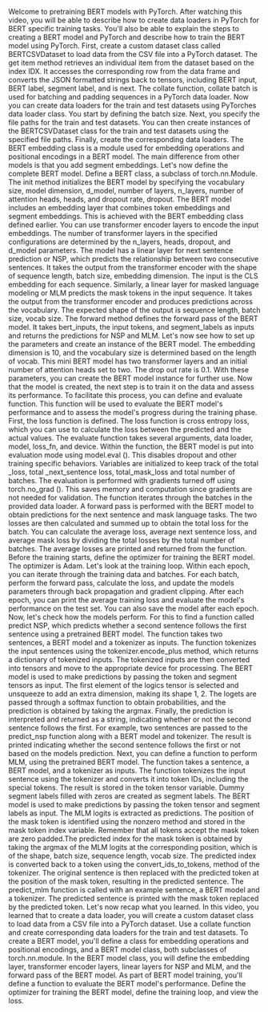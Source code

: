 Welcome to pretraining BERT models with PyTorch. After watching this video, you will be able to describe how to create data loaders in PyTorch for BERT specific training tasks. You'll also be able to explain the steps to creating a BERT model and PyTorch and describe how to train the BERT model using PyTorch. First, create a custom dataset class called BERTCSVDataset to load data from the CSV file into a PyTorch dataset. The get item method retrieves an individual item from the dataset based on the index IDX. It accesses the corresponding row from the data frame and converts the JSON formatted strings back to tensors, including BERT input, BERT label, segment label, and is next. The collate function, collate batch is used for batching and padding sequences in a PyTorch data loader. Now you can create data loaders for the train and test datasets using PyTorches data loader class. You start by defining the batch size. Next, you specify the file paths for the train and test datasets. You can then create instances of the BERTCSVDataset class for the train and test datasets using the specified file paths. Finally, create the corresponding data loaders. The BERT embedding class is a module used for embedding operations and positional encodings in a BERT model. The main difference from other models is that you add segment embeddings. Let's now define the complete BERT model. Define a BERT class, a subclass of torch.nn.Module. The init method initializes the BERT model by specifying the vocabulary size, model dimension, d_model, number of layers, n_layers, number of attention heads, heads, and dropout rate, dropout. The BERT model includes an embedding layer that combines token embeddings and segment embeddings. This is achieved with the BERT embedding class defined earlier. You can use transformer encoder layers to encode the input embeddings. The number of transformer layers in the specified configurations are determined by the n_layers, heads, dropout, and d_model parameters. The model has a linear layer for next sentence prediction or NSP, which predicts the relationship between two consecutive sentences. It takes the output from the transformer encoder with the shape of sequence length, batch size, embedding dimension. The input is the CLS embedding for each sequence. Similarly, a linear layer for masked language modeling or MLM predicts the mask tokens in the input sequence. It takes the output from the transformer encoder and produces predictions across the vocabulary. The expected shape of the output is sequence length, batch size, vocab size. The forward method defines the forward pass of the BERT model. It takes bert_inputs, the input tokens, and segment_labels as inputs and returns the predictions for NSP and MLM. Let's now see how to set up the parameters and create an instance of the BERT model. The embedding dimension is 10, and the vocabulary size is determined based on the length of vocab. This mini BERT model has two transformer layers and an initial number of attention heads set to two. The drop out rate is 0.1. With these parameters, you can create the BERT model instance for further use. Now that the model is created, the next step is to train it on the data and assess its performance. To facilitate this process, you can define and evaluate function. This function will be used to evaluate the BERT model's performance and to assess the model's progress during the training phase. First, the loss function is defined. The loss function is cross entropy loss, which you can use to calculate the loss between the predicted and the actual values. The evaluate function takes several arguments, data loader, model, loss_fn, and device. Within the function, the BERT model is put into evaluation mode using model.eval (). This disables dropout and other training specific behaviors. Variables are initialized to keep track of the total _loss, total _next_sentence loss, total_mask_loss and total number of batches. The evaluation is performed with gradients turned off using torch.no_grad (). This saves memory and computation since gradients are not needed for validation. The function iterates through the batches in the provided data loader. A forward pass is performed with the BERT model to obtain predictions for the next sentence and mask language tasks. The two losses are then calculated and summed up to obtain the total loss for the batch. You can calculate the average loss, average next sentence loss, and average mask loss by dividing the total losses by the total number of batches. The average losses are printed and returned from the function. Before the training starts, define the optimizer for training the BERT model. The optimizer is Adam. Let's look at the training loop. Within each epoch, you can iterate through the training data and batches. For each batch, perform the forward pass, calculate the loss, and update the models parameters through back propagation and gradient clipping. After each epoch, you can print the average training loss and evaluate the model's performance on the test set. You can also save the model after each epoch. Now, let's check how the models perform. For this to find a function called predict NSP, which predicts whether a second sentence follows the first sentence using a pretrained BERT model. The function takes two sentences, a BERT model and a tokenizer as inputs. The function tokenizes the input sentences using the tokenizer.encode_plus method, which returns a dictionary of tokenized inputs. The tokenized inputs are then converted into tensors and move to the appropriate device for processing. The BERT model is used to make predictions by passing the token and segment tensors as input. The first element of the logics tensor is selected and unsqueeze to add an extra dimension, making its shape 1, 2. The logets are passed through a softmax function to obtain probabilities, and the prediction is obtained by taking the argmax. Finally, the prediction is interpreted and returned as a string, indicating whether or not the second sentence follows the first. For example, two sentences are passed to the predict_nsp function along with a BERT model and tokenizer. The result is printed indicating whether the second sentence follows the first or not based on the models prediction. Next, you can define a function to perform MLM, using the pretrained BERT model. The function takes a sentence, a BERT model, and a tokenizer as inputs. The function tokenizes the input sentence using the tokenizer and converts it into token IDs, including the special tokens. The result is stored in the token tensor variable. Dummy segment labels filled with zeros are created as segment labels. The BERT model is used to make predictions by passing the token tensor and segment labels as input. The MLM logits is extracted as predictions. The position of the mask token is identified using the nonzero method and stored in the mask token index variable. Remember that all tokens accept the mask token are zero padded.The predicted index for the mask token is obtained by taking the argmax of the MLM logits at the corresponding position, which is of the shape, batch size, sequence length, vocab size. The predicted index is converted back to a token using the convert_ids_to_tokens, method of the tokenizer. The original sentence is then replaced with the predicted token at the position of the mask token, resulting in the predicted sentence. The predict_mlm function is called with an example sentence, a BERT model and a tokenizer. The predicted sentence is printed with the mask token replaced by the predicted token. Let's now recap what you learned. In this video, you learned that to create a data loader, you will create a custom dataset class to load data from a CSV file into a PyTorch dataset. Use a collate function and create corresponding data loaders for the train and test datasets. To create a BERT model, you'll define a class for embedding operations and positional encodings, and a BERT model class, both subclasses of torch.nn.module. In the BERT model class, you will define the embedding layer, transformer encoder layers, linear layers for NSP and MLM, and the forward pass of the BERT model. As part of BERT model training, you'll define a function to evaluate the BERT model's performance. Define the optimizer for training the BERT model, define the training loop, and view the loss.